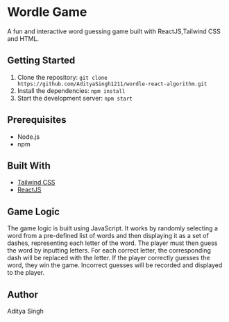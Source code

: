 # Wordle Game

A fun and interactive word guessing game built with ReactJS,Tailwind CSS and HTML.

## Getting Started

1. Clone the repository: `git clone https://github.com/AdityaSingh1211/wordle-react-algorithm.git`
2. Install the dependencies: `npm install`
3. Start the development server: `npm start`

## Prerequisites

- Node.js
- npm

## Built With

- [Tailwind CSS](https://tailwindcss.com/)
- [ReactJS](https://reactjs.org/)

## Game Logic

The game logic is built using JavaScript. It works by randomly selecting a word from a pre-defined list of words and then displaying it as a set of dashes, representing each letter of the word. The player must then guess the word by inputting letters. For each correct letter, the corresponding dash will be replaced with the letter. If the player correctly guesses the word, they win the game. Incorrect guesses will be recorded and displayed to the player.

## Author

Aditya Singh
